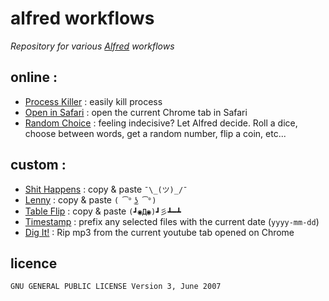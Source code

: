 # alfred workflows

*Repository for various [Alfred](https://www.alfredapp.com/) workflows*

## online :

- [Process Killer](https://github.com/ngreenstein/alfred-process-killer) : easily kill process
- [Open in Safari](http://www.alfredforum.com/topic/1875-open-current-safari-tab-in-chrome-improved/) : open the current Chrome tab in Safari
- [Random Choice](http://www.packal.org/workflow/random-choice) : feeling indecisive? Let Alfred decide. Roll a dice, choose between words, get a random number, flip a coin, etc...

## custom :

- [Shit Happens](./shithappens.alfredworkflow) : copy & paste `¯\_(ツ)_/¯`
- [Lenny](./lenny.alfredworkflow) : copy & paste `( ͡° ͜ʖ ͡°)`
- [Table Flip](./lenny.alfredworkflow) : copy & paste `(┛◉Д◉)┛彡┻━┻`
- [Timestamp](./timestamp.alfredworkflow) : prefix any selected files with the current date (`yyyy-mm-dd`)
- [Dig It!](./digit.alfredworkflow) : Rip mp3 from the current youtube tab opened on Chrome

## licence

`GNU GENERAL PUBLIC LICENSE Version 3, June 2007`
